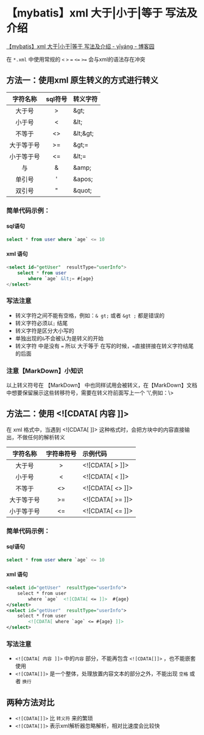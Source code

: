 # 【mybatis】xml 大于|小于|等于 写法及介绍

[【mybatis】xml 大于|小于|等于 写法及介绍 - yīyáng - 博客园](https://www.cnblogs.com/yangyanrui/p/mybatis-xml-zhong-de-da-yu-xiao-yu-deng-yu.html)



在 `*.xml` 中使用常规的 `<` `>` `=` `<=` `>=` 会与xml的语法存在冲突

## 方法一：使用xml 原生转义的方式进行转义

|  字符名称  | sql符号 | 转义字符 |
| :--------: | :-----: | :------- |
|   大于号   |    >    | \&gt;     |
|   小于号   |    <    | \&lt;     |
|   不等于   |   <>    | \&lt;\&gt; |
| 大于等于号 |   >=    | \&gt;=    |
| 小于等于号 |   <=    | \&lt;=    |
|     与     |    &    | \&amp;    |
|   单引号   |    '    | \&apos;   |
|   双引号   |    "    | \&quot;   |

### 简单代码示例：

#### sql语句

```sql
select * from user where `age` <= 10
```

#### xml 语句

```sql
<select id="getUser"  resultType="userInfo">
    select * from user 
        where `age` &lt;= #{age}
</select>
```

### 写法注意

- 转义字符之间不能有空格，例如：`& gt;` 或者 `&gt ;` 都是错误的
- 转义字符必须以`;` 结尾
- 转义字符是区分大小写的
- 单独出现的`&`不会被认为是转义的开始
- 转义字符 中是没有 `=` 所以 大于等于 在写的时候，`=`直接拼接在转义字符结尾的后面

### 注意【MarkDown】小知识

以上转义符号在 【MarkDown】 中也同样试用会被转义，在【MarkDown】文档中想要保留展示这些转移符号，需要在转义符前面写上一个 '\\',例如：\\>


## 方法二：使用 \<![CDATA[ 内容 ]]>

在 xml 格式中，当遇到 \<![CDATA[ ]]> 这种格式时，会把方块中的内容直接输出，不做任何的解析转义

|  字符名称  | 字符串符号 | 示例代码         |
| :--------: | :--------: | :--------------- |
|   大于号   |     >      | \<![CDATA[ > ]]>  |
|   小于号   |     <      | \<![CDATA[ < ]]>  |
|   不等于   |     <>     | \<![CDATA[ <> ]]> |
| 大于等于号 |     >=     | \<![CDATA[ >= ]]> |
| 小于等于号 |     <=     | \<![CDATA[ <= ]]> |

### 简单代码示例：

#### sql语句

```sql
select * from user where `age` <= 10
```

#### xml 语句

```xml
<select id="getUser"  resultType="userInfo">
    select * from user 
        where `age`  <![CDATA[ <= ]]>  #{age}
</select>
<select id="getUser"  resultType="userInfo">
    select * from user 
        <![CDATA[ where `age` <= #{age} ]]>
</select>
```

### 写法注意

- `<![CDATA[ 内容 ]]>` 中的`内容` 部分，不能再包含 `<![CDATA[]]>` ，也不能嵌套使用
- `<![CDATA[]]>` 是一个整体，处理放置内容文本的部分之外，不能出现 `空格` 或者 `换行`

## 两种方法对比

- `<![CDATA[]]>` 比 `转义符` 来的繁琐
- `<![CDATA[]]>` 表示xml解析器忽略解析，相对比速度会比较快
